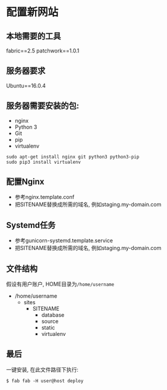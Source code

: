 配置新网站
========

## 本地需要的工具

fabric==2.5
patchwork==1.0.1

## 服务器要求

Ubuntu==16.0.4

## 服务器需要安装的包:

* nginx
* Python 3
* Git
* pip
* virtualenv

```shell
sudo apt-get install nginx git python3 python3-pip
sudo pip3 install virtualenv
```

## 配置Nginx

* 参考nginx.template.conf
* 把SITENAME替换成所需的域名, 例如staging.my-domain.com

## Systemd任务

* 参考gunicorn-systemd.template.service
* 把SITENAME替换成所需的域名, 例如staging.my-domain.com

## 文件结构

假设有用户账户, HOME目录为`/home/username`

- /home/username
  - sites
    - SITENAME
        - database
        - source
        - static
        - virtualenv

## 最后

一键安装, 在此文件路径下执行:
```shell
$ fab fab -H user@host deploy
```
